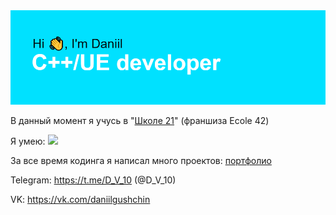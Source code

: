 <img src ="/header.png">

В данный момент я учусь в "<a href = "https://21-school.ru">Школе 21</a>" (франшиза Ecole 42)

Я умею:
![](https://img.shields.io/badge/C++-OOP-9cf)

За все время кодинга я написал много проектов: <a href = "https://github.com/Divishka/school21_projects">портфолио</a>

<!--<a href="https://github.com/Divishka/school21_projects">
  <img align="center" style="margin:1rem 0.5rem" src="https://github-readme-stats.vercel.app/api/pin/?username=Divishka&repo=projects&title_color=ffffff&text_color=c9cacc&icon_color=4AB197&bg_color=1A2B34" />
</a>-->
Telegram: https://t.me/D_V_10 (@D_V_10)

VK: https://vk.com/daniilgushchin
